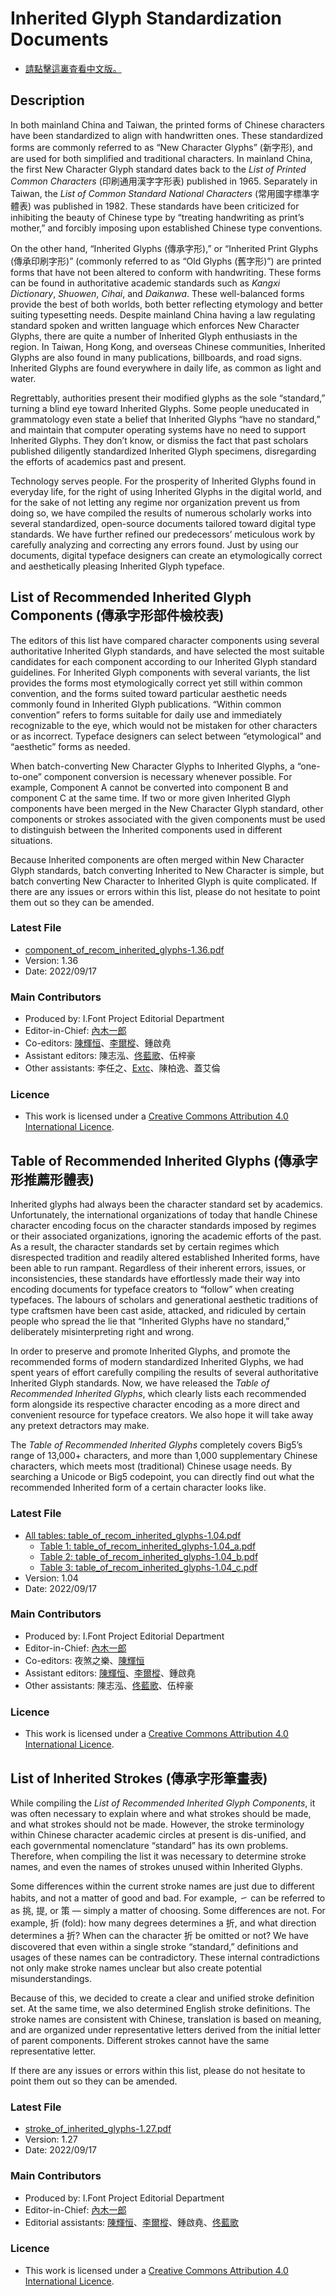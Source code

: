 # Inherited Glyph Standardization Documents
* [請點擊這裏査看中文版。](Readme.md)
## Description

In both mainland China and Taiwan, the printed forms of Chinese characters have been standardized to align with handwritten ones. These standardized forms are commonly referred to as “New Character Glyphs” (新字形), and are used for both simplified and traditional characters. In mainland China, the first New Character Glyph standard dates back to the *List of Printed Common Characters* (印刷通用漢字字形表) published in 1965. Separately in Taiwan, the *List of Common Standard National Characters* (常用國字標準字體表) was published in 1982. These standards have been criticized for inhibiting the beauty of Chinese type by “treating handwriting as print’s mother,” and forcibly imposing upon established Chinese type conventions.

On the other hand, “Inherited Glyphs (傳承字形),” or “Inherited Print Glyphs (傳承印刷字形)” (commonly referred to as “Old Glyphs (舊字形)”) are printed forms that have not been altered to conform with handwriting. These forms can be found in authoritative academic standards such as *Kangxi Dictionary*, *Shuowen*, *Cihai*, and *Daikanwa*. These well-balanced forms provide the best of both worlds, both better reflecting etymology and better suiting typesetting needs. Despite mainland China having a law regulating standard spoken and written language which enforces New Character Glyphs, there are quite a number of Inherited Glyph enthusiasts in the region. In Taiwan, Hong Kong, and overseas Chinese communities, Inherited Glyphs are also found in many publications, billboards, and road signs. Inherited Glyphs are found everywhere in daily life, as common as light and water.

Regrettably, authorities present their modified glyphs as the sole “standard,” turning a blind eye toward Inherited Glyphs. Some people uneducated in grammatology even state a belief that Inherited Glyphs “have no standard,” and maintain that computer operating systems have no need to support Inherited Glyphs. They don’t know, or dismiss the fact that past scholars published diligently standardized Inherited Glyph specimens, disregarding the efforts of academics past and present.

Technology serves people. For the prosperity of Inherited Glyphs found in everyday life, for the right of using Inherited Glyphs in the digital world, and for the sake of not letting any regime nor organization prevent us from doing so, we have compiled the results of numerous scholarly works into several standardized, open-source documents tailored toward digital type standards. We have further refined our predecessors’ meticulous work by carefully analyzing and correcting any errors found. Just by using our documents, digital typeface designers can create an etymologically correct and aesthetically pleasing Inherited Glyph typeface.

## List of Recommended Inherited Glyph Components (傳承字形部件檢校表)

The editors of this list have compared character components using several authoritative Inherited Glyph standards, and have selected the most suitable candidates for each component according to our Inherited Glyph standard guidelines. For Inherited Glyph components with several variants, the list provides the forms most etymologically correct yet still within common convention, and the forms suited toward particular aesthetic needs commonly found in Inherited Glyph publications.  “Within common convention” refers to forms suitable for daily use and immediately recognizable to the eye, which would not be mistaken for other characters or as incorrect. Typeface designers can select between “etymological” and “aesthetic” forms as needed.

When batch-converting New Character Glyphs to Inherited Glyphs, a “one-to-one” component conversion is necessary whenever possible. For example, Component A cannot be converted into component B and component C at the same time. If two or more given Inherited Glyph components have been merged in the New Character Glyph standard, other components or strokes associated with the given components must be used to distinguish between the Inherited components used in different situations.

Because Inherited components are often merged within New Character Glyph standards, batch converting Inherited to New Character is simple, but batch converting New Character to Inherited Glyph is quite complicated. If there are any issues or errors within this list, please do not hesitate to point them out so they can be amended.

### Latest File

* [component_of_recom_inherited_glyphs-1.36.pdf](component_of_recom_inherited_glyphs-1.36.pdf)
* Version: 1.36
* Date: 2022/09/17

### Main Contributors

* Produced by: I.Font Project Editorial Department
* Editor-in-Chief: [內木一郎](https://github.com/SyaoranHinata)
* Co-editors: [陳輝恒](https://github.com/hfhchan)、[李爾樅](https://github.com/Zonz-Ly)、鍾啟堯
* Assistant editors: 陳志泓、[佟藍歌](https://github.com/aikahiiragi)、伍梓豪
* Other assistants: 李任之、[Extc](https://github.com/extc)、陳柏逸、蓋艾倫

### Licence

* This work is licensed under a [Creative Commons Attribution 4.0 International Licence](https://creativecommons.org/licenses/by/4.0/).

## Table of Recommended Inherited Glyphs (傳承字形推薦形體表)

Inherited glyphs had always been the character standard set by academics. Unfortunately, the international organizations of today that handle Chinese character encoding focus on the character standards imposed by regimes or their associated organizations, ignoring the academic efforts of the past. As a result, the character standards set by certain regimes which disrespected tradition and readily altered established Inherited forms, have been able to run rampant. Regardless of their inherent errors, issues, or inconsistencies, these standards have effortlessly made their way into encoding documents for typeface creators to “follow” when creating typefaces. The labours of scholars and generational aesthetic traditions of type craftsmen have been cast aside, attacked, and ridiculed by certain people who spread the lie that “Inherited Glyphs have no standard,” deliberately misinterpreting right and wrong.

In order to preserve and promote Inherited Glyphs, and promote the recommended forms of modern standardized Inherited Glyphs, we had spent years of effort carefully compiling the results of several authoritative Inherited Glyph standards. Now, we have released the *Table of Recommended Inherited Glyphs*, which clearly lists each recommended form alongside its respective character encoding as a more direct and convenient resource for typeface creators. We also hope it will take away any pretext detractors may make.

The *Table of Recommended Inherited Glyphs* completely covers Big5’s range of 13,000+ characters, and more than 1,000 supplementary Chinese characters, which meets most (traditional) Chinese usage needs. By searching a Unicode or Big5 codepoint, you can directly find out what the recommended Inherited form of a certain character looks like.

### Latest File

* [All tables: table_of_recom_inherited_glyphs-1.04.pdf](table_of_recom_inherited_glyphs-1.04.pdf)
  * [Table 1: table_of_recom_inherited_glyphs-1.04_a.pdf](table_of_recom_inherited_glyphs-1.04_a.pdf)
  * [Table 2: table_of_recom_inherited_glyphs-1.04_b.pdf](table_of_recom_inherited_glyphs-1.04_b.pdf)
  * [Table 3: table_of_recom_inherited_glyphs-1.04_c.pdf](table_of_recom_inherited_glyphs-1.04_c.pdf)
* Version: 1.04
* Date: 2022/09/17

### Main Contributors

* Produced by: I.Font Project Editorial Department
* Editor-in-Chief: [內木一郎](https://github.com/SyaoranHinata)
* Co-editors: 夜煞之樂、[陳輝恒](https://github.com/hfhchan)
* Assistant editors: [陳輝恒](https://github.com/hfhchan)、[李爾樅](https://github.com/Zonz-Ly)、鍾啟堯
* Other assistants: 陳志泓、[佟藍歌](https://github.com/aikahiiragi)、伍梓豪

### Licence

* This work is licensed under a [Creative Commons Attribution 4.0 International Licence](https://creativecommons.org/licenses/by/4.0/).

## List of Inherited Strokes (傳承字形筆畫表)

While compiling the *List of Recommended Inherited Glyph Components*, it was often necessary to explain where and what strokes should be made, and what strokes should not be made. However, the stroke terminology within Chinese character academic circles at present is dis-unified, and each governmental nomenclature “standard” has its own problems. Therefore, when compiling the list it was necessary to determine stroke names, and even the names of strokes unused within Inherited Glyphs.

Some differences within the current stroke names are just due to different habits, and not a matter of good and bad. For example, ㇀ can be referred to as 挑, 提, or 策 — simply a matter of choosing. Some differences are not. For example, 折 (fold): how many degrees determines a 折, and what direction determines a 折? When can the character 折 be omitted or not? We have discovered that even within a single stroke “standard,” definitions and usages of these names can be contradictory. These internal contradictions not only make stroke names unclear but also create potential misunderstandings.

Because of this, we decided to create a clear and unified stroke definition set. At the same time, we also determined English stroke definitions. The stroke names are consistent with Chinese, translation is based on meaning, and are organized under representative letters derived from the initial letter of parent components. Different strokes cannot have the same representative letter.

If there are any issues or errors within this list, please do not hesitate to point them out so they can be amended.

### Latest File

* [stroke_of_inherited_glyphs-1.27.pdf](stroke_of_inherited_glyphs-1.27.pdf)
* Version: 1.27
* Date: 2022/09/17

### Main Contributors

* Produced by: I.Font Project Editorial Department
* Editor-in-Chief: [內木一郎](https://github.com/SyaoranHinata)
* Editorial assistants: [陳輝恒](https://github.com/hfhchan)、[李爾樅](https://github.com/Zonz-Ly)、鍾啟堯、[佟藍歌](https://github.com/aikahiiragi)

### Licence

* This work is licensed under a [Creative Commons Attribution 4.0 International Licence](https://creativecommons.org/licenses/by/4.0/).
